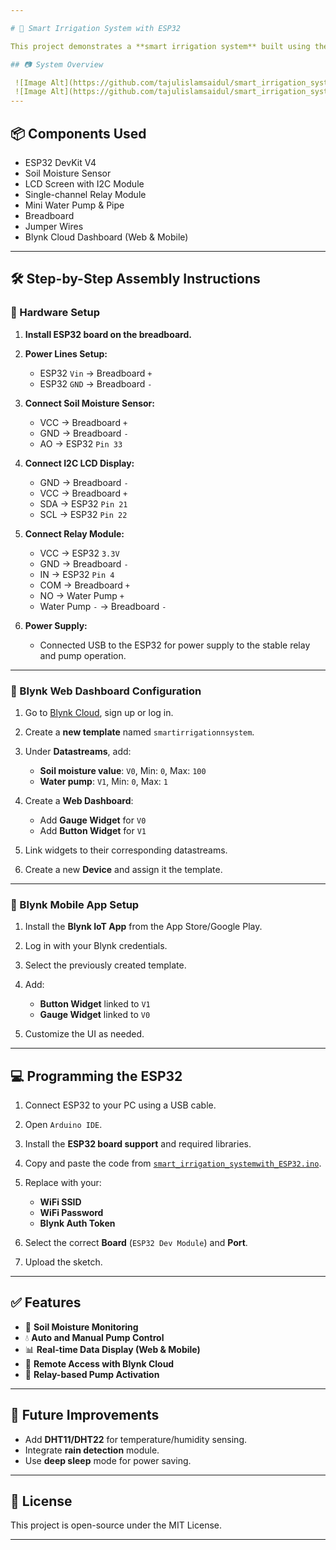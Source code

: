 ```yaml
---

# 🌿 Smart Irrigation System with ESP32

This project demonstrates a **smart irrigation system** built using the **ESP32 development board**, integrated with **Blynk IoT platform**, a **soil moisture sensor**, **LCD display**, **relay module**, and a **mini water pump**. It allows real-time monitoring and control of watering through both web and mobile interfaces.

## 📷 System Overview

 ![Image Alt](https://github.com/tajulislamsaidul/smart_irrigation_system_with_ESP32/blob/282b65ee19618addebe99b4ae2a28cbb4c49c6e9/photo_6149782698856661942_y.jpg)
 ![Image Alt](https://github.com/tajulislamsaidul/smart_irrigation_system_with_ESP32/blob/bc80db56dfa32b8e2328cbbd41e0d5e838c7a7eb/photo_6149782698856661943_y.jpg)
---
```


## 📦 Components Used

* ESP32 DevKit V4
* Soil Moisture Sensor
* LCD Screen with I2C Module
* Single-channel Relay Module
* Mini Water Pump & Pipe
* Breadboard
* Jumper Wires
* Blynk Cloud Dashboard (Web & Mobile)

---

## 🛠️ Step-by-Step Assembly Instructions

### 🔌 Hardware Setup

1. **Install ESP32 board on the breadboard.**
2. **Power Lines Setup:**

   * ESP32 `Vin` → Breadboard `+`
   * ESP32 `GND` → Breadboard `-`
3. **Connect Soil Moisture Sensor:**

   * VCC → Breadboard `+`
   * GND → Breadboard `-`
   * AO → ESP32 `Pin 33`
4. **Connect I2C LCD Display:**

   * GND → Breadboard `-`
   * VCC → Breadboard `+`
   * SDA → ESP32 `Pin 21`
   * SCL → ESP32 `Pin 22`
5. **Connect Relay Module:**

   * VCC → ESP32 `3.3V`
   * GND → Breadboard `-`
   * IN → ESP32 `Pin 4`
   * COM → Breadboard `+`
   * NO → Water Pump `+`
   * Water Pump `-` → Breadboard `-`
6. **Power Supply:**

   * Connected USB to the ESP32 for power supply to the stable relay and pump operation.

---

### 📱 Blynk Web Dashboard Configuration

1. Go to [Blynk Cloud](https://blynk.cloud), sign up or log in.
2. Create a **new template** named `smartirrigationnsystem`.
3. Under **Datastreams**, add:

   * **Soil moisture value**: `V0`, Min: `0`, Max: `100`
   * **Water pump**: `V1`, Min: `0`, Max: `1`
4. Create a **Web Dashboard**:

   * Add **Gauge Widget** for `V0`
   * Add **Button Widget** for `V1`
5. Link widgets to their corresponding datastreams.
6. Create a new **Device** and assign it the template.

---

### 📲 Blynk Mobile App Setup

1. Install the **Blynk IoT App** from the App Store/Google Play.
2. Log in with your Blynk credentials.
3. Select the previously created template.
4. Add:

   * **Button Widget** linked to `V1`
   * **Gauge Widget** linked to `V0`
5. Customize the UI as needed.

---

## 💻 Programming the ESP32

1. Connect ESP32 to your PC using a USB cable.
2. Open `Arduino IDE`.
3. Install the **ESP32 board support** and required libraries.
4. Copy and paste the code from [`smart_irrigation_systemwith_ESP32.ino`](./smart_irrigation_systemwith_ESP32.ino).
5. Replace with your:

   * **WiFi SSID**
   * **WiFi Password**
   * **Blynk Auth Token**
6. Select the correct **Board** (`ESP32 Dev Module`) and **Port**.
7. Upload the sketch.

---

## ✅ Features

* 🌱 **Soil Moisture Monitoring**
* 💧 **Auto and Manual Pump Control**
* 📊 **Real-time Data Display (Web & Mobile)**
* 📱 **Remote Access with Blynk Cloud**
* 🔌 **Relay-based Pump Activation**

---

## 🧠 Future Improvements

* Add **DHT11/DHT22** for temperature/humidity sensing.
* Integrate **rain detection** module.
* Use **deep sleep** mode for power saving.

---

## 📃 License

This project is open-source under the MIT License.

---
